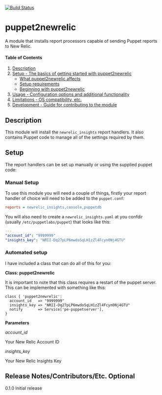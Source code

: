 [![Build Status](https://travis-ci.org/maju6406/puppet2newrelic.svg?branch=master)](https://travis-ci.org/maju6406/puppet2newrelic)

# puppet2newrelic

A module that installs report processors capable of sending Puppet reports to New Relic.

#### Table of Contents

1. [Description](#description)
2. [Setup - The basics of getting started with puppet2newrelic](#setup)
    * [What puppet2newrelic affects](#what-puppet2newrelic-affects)
    * [Setup requirements](#setup-requirements)
    * [Beginning with puppet2newrelic](#beginning-with-puppet2newrelic)
3. [Usage - Configuration options and additional functionality](#usage)
4. [Limitations - OS compatibility, etc.](#limitations)
5. [Development - Guide for contributing to the module](#development)

## Description

This module will install the `newrelic_insights` report handlers. It also contains Puppet code to manage all of the settings required by them.

## Setup

The report handlers can be set up manually or using the supplied puppet code:

### Manual Setup

To use this module you will need a couple of things, firstly your report handler of choice will need to be added to the `puppet.conf`:

```ini
reports = newrelic_insights,console,puppetdb
```

You will also need to create a `newrelic_insights.yaml` at you confdir (usually `/etc/puppetlabs/puppet`) that looks like this:
```yaml
---
"account_id": "9999999"
"insights_key": "NRII-Dq27pLP6mwdoSqLH1zZl4Fcyn0Nj4GTU"
```

### Automated setup

I have included a class that can do all of this for you:

**Class: puppet2newrelic**
 
It is important to note that this class requires a restart of the puppet server. This can be implemented with something like this:
 
```puppet
class { 'puppet2newrelic':
  account_id   => "9999999"
  insights_key => "NRII-Dq27pLP6mwdoSqLH1zZl4Fcyn0Nj4GTU"
  notify       => Service['pe-puppetserver'],
}
```

**Parameters**

*account_id*

Your New Relic Account ID

*insights_key*

Your New Relic Insights Key


## Release Notes/Contributors/Etc. **Optional**

0.1.0 Initial release
